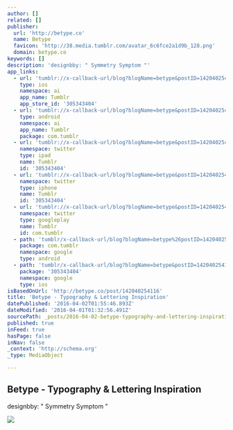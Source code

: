 ```yaml
---
author: []
related: []
publisher:
  url: 'http://betype.co'
  name: Betype
  favicon: 'http://38.media.tumblr.com/avatar_6c6fce2a1d9b_128.png'
  domain: betype.co
keywords: []
description: 'designbby: " Symmetry Symptom "'
app_links:
  - url: 'tumblr://x-callback-url/blog?blogName=betype&postID=142040254116'
    type: ios
    namespace: ai
    app_name: Tumblr
    app_store_id: '305343404'
  - url: 'tumblr://x-callback-url/blog?blogName=betype&postID=142040254116'
    type: android
    namespace: ai
    app_name: Tumblr
    package: com.tumblr
  - url: 'tumblr://x-callback-url/blog?blogName=betype&postID=142040254116&referrer=twitter-cards'
    namespace: twitter
    type: ipad
    name: Tumblr
    id: '305343404'
  - url: 'tumblr://x-callback-url/blog?blogName=betype&postID=142040254116&referrer=twitter-cards'
    namespace: twitter
    type: iphone
    name: Tumblr
    id: '305343404'
  - url: 'tumblr://x-callback-url/blog?blogName=betype&postID=142040254116&referrer=twitter-cards'
    namespace: twitter
    type: googleplay
    name: Tumblr
    id: com.tumblr
  - path: 'tumblr/x-callback-url/blog?blogName=betype%26postID=142040254116'
    package: com.tumblr
    namespace: google
    type: android
  - path: 'tumblr/x-callback-url/blog?blogName=betype&postID=142040254116'
    package: '305343404'
    namespace: google
    type: ios
isBasedOnUrl: 'http://betype.co/post/142040254116'
title: 'Betype - Typography & Lettering Inspiration'
datePublished: '2016-04-02T01:55:46.893Z'
dateModified: '2016-04-01T01:32:56.491Z'
sourcePath: _posts/2016-04-02-betype-typography-and-lettering-inspiration.md
published: true
inFeed: true
hasPage: false
inNav: false
_context: 'http://schema.org'
_type: MediaObject

---
```

<article style=""><h1>Betype - Typography &amp; Lettering Inspiration</h1><p>designbby: " Symmetry Symptom "</p><img src="http://45.media.tumblr.com/90024b19b35f42d5826f7a53b369e0f8/tumblr_nytpnxra601r5nwzoo1_500.gif" /></article>